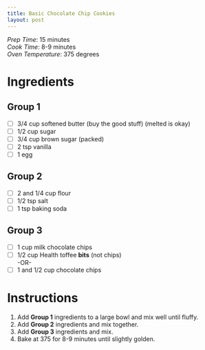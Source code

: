 ```yaml
---
title: Basic Chocolate Chip Cookies
layout: post
---
```

*Prep Time*: 15 minutes <br>
*Cook Time*: 8-9 minutes <br>
*Oven Temperature*: 375 degrees

# Ingredients
## Group 1
- [ ] 3/4 cup softened butter (buy the good stuff) (melted is okay)
- [ ] 1/2 cup sugar
- [ ] 3/4 cup brown sugar (packed)
- [ ] 2 tsp vanilla
- [ ] 1 egg

## Group 2
- [ ] 2 and 1/4 cup flour
- [ ] 1/2 tsp salt
- [ ] 1 tsp baking soda

## Group 3
- [ ] 1 cup milk chocolate chips
- [ ] 1/2 cup Health toffee **bits** (not chips)<br>
-OR-
- [ ] 1 and 1/2 cup chocolate chips

# Instructions
1. Add **Group 1** ingredients to a large bowl and mix well until fluffy.
2. Add **Group 2** ingredients and mix together.
3. Add **Group 3** ingredients and mix.
4. Bake at 375 for 8-9 minutes until slightly golden.